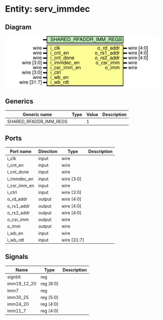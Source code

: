# Entity: serv_immdec
## Diagram
![Diagram](serv_immdec.svg "Diagram")
## Generics
| Generic name           | Type | Value | Description |
| ---------------------- | ---- | ----- | ----------- |
| SHARED_RFADDR_IMM_REGS |      | 1     |             |
## Ports
| Port name    | Direction | Type        | Description |
| ------------ | --------- | ----------- | ----------- |
| i_clk        | input     | wire        |             |
| i_cnt_en     | input     | wire        |             |
| i_cnt_done   | input     | wire        |             |
| i_immdec_en  | input     | wire [3:0]  |             |
| i_csr_imm_en | input     | wire        |             |
| i_ctrl       | input     | wire [3:0]  |             |
| o_rd_addr    | output    | wire [4:0]  |             |
| o_rs1_addr   | output    | wire [4:0]  |             |
| o_rs2_addr   | output    | wire [4:0]  |             |
| o_csr_imm    | output    | wire        |             |
| o_imm        | output    | wire        |             |
| i_wb_en      | input     | wire        |             |
| i_wb_rdt     | input     | wire [31:7] |             |
## Signals
| Name        | Type      | Description |
| ----------- | --------- | ----------- |
| signbit     | reg       |             |
| imm19_12_20 | reg [8:0] |             |
| imm7        | reg       |             |
| imm30_25    | reg [5:0] |             |
| imm24_20    | reg [4:0] |             |
| imm11_7     | reg [4:0] |             |

